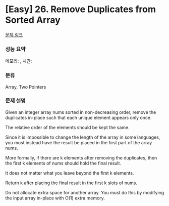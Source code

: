 # [Easy] 26. Remove Duplicates from Sorted Array

[문제 링크](https://leetcode.com/problems/remove-duplicates-from-sorted-array/) 

### 성능 요약

메모리: , 시간: 

### 분류

Array, Two Pointers

### 문제 설명

<p>Given an integer array nums sorted in non-decreasing order, remove the duplicates in-place such that each unique element appears only once.</p>
<p>The relative order of the elements should be kept the same.</p>
<p>Since it is impossible to change the length of the array in some languages, you must instead have the result be placed in the first part of the array nums.</p>
<p>More formally, if there are k elements after removing the duplicates, then the first k elements of nums should hold the final result.</p>
<p>It does not matter what you leave beyond the first k elements.</p>
<p>Return k after placing the final result in the first k slots of nums.</p>
<p>Do not allocate extra space for another array. You must do this by modifying the input array in-place with O(1) extra memory.</p>
